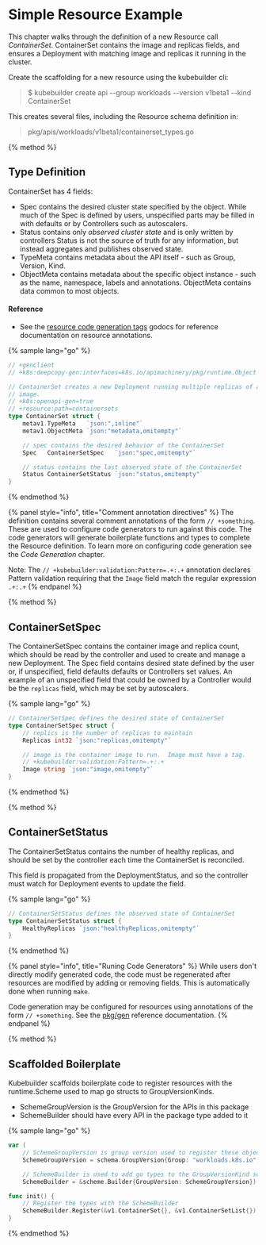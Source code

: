 # Simple Resource Example

This chapter walks through the definition of a new Resource call *ContainerSet*.  ContainerSet
contains the image and replicas fields, and ensures a Deployment with matching image and replicas
it running in the cluster.

Create the scaffolding for a new resource using the kubebuilder cli:

> $ kubebuilder create api --group workloads --version v1beta1 --kind ContainerSet

This creates several files, including the Resource schema definition in:

> pkg/apis/workloads/v1beta1/containerset_types.go

{% method %}
## Type Definition

ContainerSet has 4 fields:

- Spec contains the desired cluster state specified by the object.  While much of the Spec is
  defined by users, unspecified parts may be filled in with defaults or by Controllers such as autoscalers.
- Status contains only *observed cluster state* and is only written by controllers
  Status is not the source of truth for any information, but instead aggregates and publishes observed state.
- TypeMeta contains metadata about the API itself - such as Group, Version, Kind.
- ObjectMeta contains metadata about the specific object instance - such as the name, namespace,
  labels and annotations.  ObjectMeta contains data common to most objects.

#### Reference

- See the [resource code generation tags](https://godoc.org/github.com/kubernetes-sigs/kubebuilder/pkg/gen/apis)
godocs for reference documentation on resource annotations.

{% sample lang="go" %}
```go
// +genclient
// +k8s:deepcopy-gen:interfaces=k8s.io/apimachinery/pkg/runtime.Object

// ContainerSet creates a new Deployment running multiple replicas of a single container with the given
// image.
// +k8s:openapi-gen=true
// +resource:path=containersets
type ContainerSet struct {
    metav1.TypeMeta   `json:",inline"`
    metav1.ObjectMeta `json:"metadata,omitempty"`

    // spec contains the desired behavior of the ContainerSet
    Spec   ContainerSetSpec   `json:"spec,omitempty"`

    // status contains the last observed state of the ContainerSet
    Status ContainerSetStatus `json:"status,omitempty"`
}
```
{% endmethod %}

{% panel style="info", title="Comment annotation directives" %}
The definition contains several comment annotations of the form `// +something`.  These are
used to configure code generators to run against this code.  The code generators will 
generate boilerplate functions and types to complete the Resource definition.
To learn more on configuring code generation see the *Code Generation* chapter.

Note: The `// +kubebuilder:validation:Pattern=.+:.+` annotation declares Pattern validation
requiring that the `Image` field match the regular expression `.+:.+`
{% endpanel %}

{% method %}
## ContainerSetSpec

The ContainerSetSpec contains the container image and replica count, which should be read by
the controller and used to create and manage a new Deployment.  The Spec field contains desired
state defined by the user or, if unspecified, field defaults defaults or Controllers set values.
An example of an unspecified field that could be owned by a Controller would be the `replicas`
field, which may be set by autoscalers.

{% sample lang="go" %}
```go
// ContainerSetSpec defines the desired state of ContainerSet
type ContainerSetSpec struct {
    // replics is the number of replicas to maintain
    Replicas int32 `json:"replicas,omitempty"`

    // image is the container image to run.  Image must have a tag.
    // +kubebuilder:validation:Pattern=.+:.+
    Image string `json:"image,omitempty"`
}
```
{% endmethod %}

{% method %}
## ContainerSetStatus

The ContainerSetStatus contains the number of healthy replicas, and should be set by the controller
each time the ContainerSet is reconciled.

This field is propagated from the DeploymentStatus, and so the controller must watch for Deployment
events to update the field.

{% sample lang="go" %}
```go
// ContainerSetStatus defines the observed state of ContainerSet
type ContainerSetStatus struct {
	HealthyReplicas `json:"healthyReplicas,omitempty"`
}
```
{% endmethod %}

{% panel style="info", title="Runing Code Generators" %}
While users don't directly modify generated code, the code must be regenerated after resources are
modified by adding or removing fields.  This is automatically done when running `make`.

Code generation may be configured for resources using annotations of the form `// +something`.
See the [pkg/gen](https://godoc.org/github.com/kubernetes-sigs/kubebuilder/pkg/gen/) reference documentation.
{% endpanel %}

{% method %}
## Scaffolded Boilerplate

Kubebuilder scaffolds boilerplate code to register resources with the runtime.Scheme used to
map go structs to GroupVersionKinds.

- SchemeGroupVersion is the GroupVersion for the APIs in this package
- SchemeBuilder should have every API in the package type added to it

{% sample lang="go" %}

```go
var (	
	// SchemeGroupVersion is group version used to register these objects
	SchemeGroupVersion = schema.GroupVersion{Group: "workloads.k8s.io", Version: "v1beta1"}

	// SchemeBuilder is used to add go types to the GroupVersionKind scheme
	SchemeBuilder = &scheme.Builder{GroupVersion: SchemeGroupVersion})
```

```go
func init() {
	// Register the types with the SchemeBuilder
	SchemeBuilder.Register(&v1.ContainerSet{}, &v1.ContainerSetList{})
}
```
{% endmethod %}

